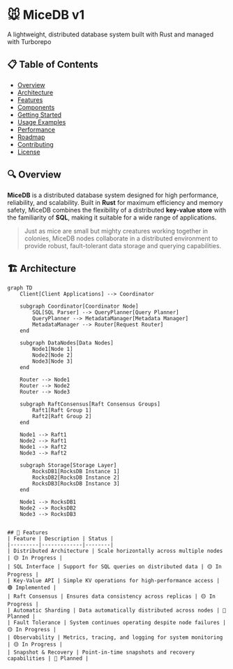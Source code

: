 # 🐭 MiceDB v1
A lightweight, distributed database system built with Rust and managed with Turborepo

## 📋 Table of Contents
- [Overview](#-overview)
- [Architecture](#-architecture)
- [Features](#-features)
- [Components](#-components)
- [Getting Started](#-getting-started)
- [Usage Examples](#-usage-examples)
- [Performance](#-performance)
- [Roadmap](#-roadmap)
- [Contributing](#-contributing)
- [License](#-license)

## 🔍 Overview
**MiceDB** is a distributed database system designed for high performance, reliability, and scalability. Built in **Rust** for maximum efficiency and memory safety, MiceDB combines the flexibility of a distributed **key-value store** with the familiarity of **SQL**, making it suitable for a wide range of applications.

> Just as mice are small but mighty creatures working together in colonies, MiceDB nodes collaborate in a distributed environment to provide robust, fault-tolerant data storage and querying capabilities.

## 🏗️ Architecture

```mermaid
graph TD
    Client[Client Applications] --> Coordinator

    subgraph Coordinator[Coordinator Node]
        SQL[SQL Parser] --> QueryPlanner[Query Planner]
        QueryPlanner --> MetadataManager[Metadata Manager]
        MetadataManager --> Router[Request Router]
    end

    subgraph DataNodes[Data Nodes]
        Node1[Node 1] 
        Node2[Node 2]
        Node3[Node 3]
    end

    Router --> Node1
    Router --> Node2
    Router --> Node3

    subgraph RaftConsensus[Raft Consensus Groups]
        Raft1[Raft Group 1]
        Raft2[Raft Group 2]
    end

    Node1 --> Raft1
    Node2 --> Raft1
    Node1 --> Raft2
    Node3 --> Raft2

    subgraph Storage[Storage Layer]
        RocksDB1[RocksDB Instance 1]
        RocksDB2[RocksDB Instance 2]
        RocksDB3[RocksDB Instance 3]
    end

    Node1 --> RocksDB1
    Node2 --> RocksDB2
    Node3 --> RocksDB3


## 🚀 Features
| Feature | Description | Status |
|---------|-------------|--------|
| Distributed Architecture | Scale horizontally across multiple nodes | 🟡 In Progress |
| SQL Interface | Support for SQL queries on distributed data | 🟡 In Progress |
| Key-Value API | Simple KV operations for high-performance access | 🟢 Implemented |
| Raft Consensus | Ensures data consistency across replicas | 🟡 In Progress |
| Automatic Sharding | Data automatically distributed across nodes | 🔴 Planned |
| Fault Tolerance | System continues operating despite node failures | 🟡 In Progress |
| Observability | Metrics, tracing, and logging for system monitoring | 🟡 In Progress |
| Snapshot & Recovery | Point-in-time snapshots and recovery capabilities | 🔴 Planned |
 
